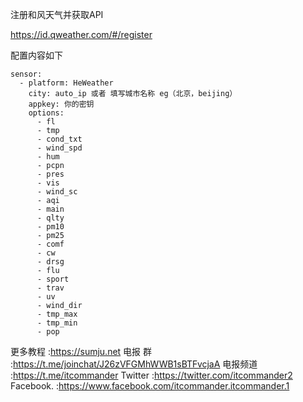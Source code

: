 注册和风天气并获取API

https://id.qweather.com/#/register

配置内容如下
```
sensor:
  - platform: HeWeather
    city: auto_ip 或者 填写城市名称 eg（北京，beijing）
    appkey: 你的密钥
    options:
      - fl
      - tmp
      - cond_txt
      - wind_spd
      - hum
      - pcpn
      - pres
      - vis
      - wind_sc
      - aqi
      - main
      - qlty
      - pm10
      - pm25
      - comf
      - cw
      - drsg
      - flu
      - sport
      - trav
      - uv
      - wind_dir
      - tmp_max
      - tmp_min
      - pop
```

更多教程    :https://sumju.net
电报  群    :https://t.me/joinchat/J26zVFGMhWWB1sBTFvcjaA
电报频道    :https://t.me/itcommander
Twitter    :https://twitter.com/itcommander2
Facebook.  :https://www.facebook.com/itcommander.itcommander.1
